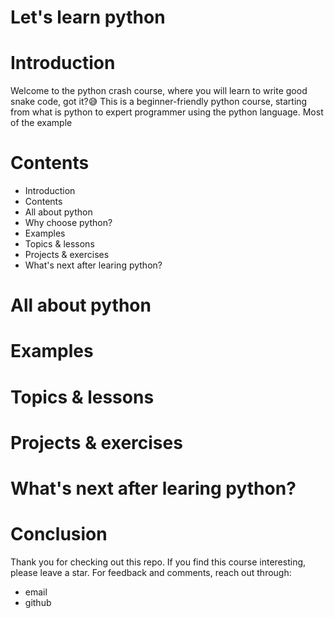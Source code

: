 # Let's learn python

# Introduction

Welcome to the python crash course, where you will learn to write good snake code, got it?😅
This is a beginner-friendly python course, starting from what is python to expert programmer using the python language. Most of the example

# Contents

- Introduction
- Contents
- All about python
- Why choose python?
- Examples
- Topics & lessons
- Projects & exercises
- What's next after learing python?

# All about python
# Examples
# Topics & lessons
# Projects & exercises
# What's next after learing python?
# Conclusion

Thank you for checking out this repo. If you find this course interesting, please leave a star. For feedback and comments, reach out through:
- email
- github
